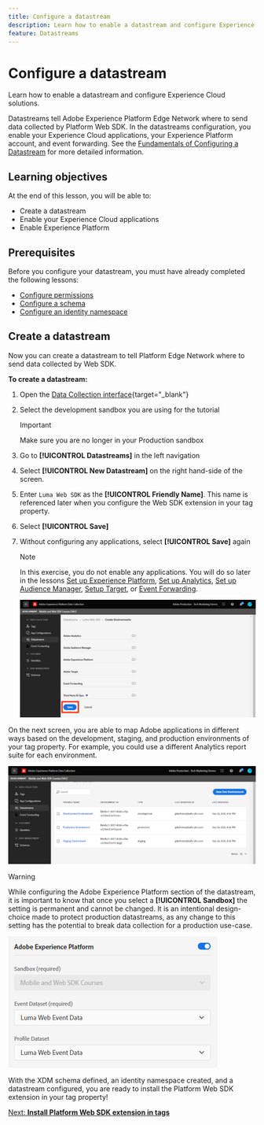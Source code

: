 ```yaml
---
title: Configure a datastream
description: Learn how to enable a datastream and configure Experience Cloud solutions. This lesson is part of the Implement Adobe Experience Cloud with Web SDK tutorial.
feature: Datastreams
---
```


# Configure a datastream

Learn how to enable a datastream and configure Experience Cloud solutions.

Datastreams tell Adobe Experience Platform Edge Network where to send data collected by Platform Web SDK. In the datastreams configuration, you enable your Experience Cloud applications, your Experience Platform account, and event forwarding. See the [Fundamentals of Configuring a Datastream](https://experienceleague.adobe.com/docs/experience-platform/edge/fundamentals/datastreams.html?lang=en) for more detailed information.

## Learning objectives

At the end of this lesson, you will be able to:

* Create a datastream
* Enable your Experience Cloud applications
* Enable Experience Platform

## Prerequisites

Before you configure your datastream, you must have already completed the following lessons:

* [Configure permissions](configure-permissions.md)
* [Configure a schema](configure-schemas.md)
* [Configure an identity namespace](configure-identities.md)

## Create a datastream

Now you can create a datastream to tell Platform Edge Network where to send data collected by Web SDK.

**To create a datastream:**

1. Open the [Data Collection interface](https://launch.adobe.com/){target="_blank"}
1. Select the development sandbox you are using for the tutorial 

   >[!IMPORTANT]
   >
   >Make sure you are no longer in your Production sandbox

1. Go to **[!UICONTROL Datastreams]** in the left navigation
1. Select **[!UICONTROL New Datastream]** on the right hand-side of the screen.
1. Enter `Luma Web SDK` as the **[!UICONTROL Friendly Name]**. This name is referenced later when you configure the Web SDK extension in your tag property.
1. Select **[!UICONTROL Save]**
1. Without configuring any applications, select **[!UICONTROL Save]** again

   >[!NOTE]
   >
   > In this exercise, you do not enable any applications. You will do so later in the lessons [Set up Experience Platform](setup-experience-platform.md), [Set up Analytics](setup-analytics.md), [Set up Audience Manager](setup-audience-manager.md), [Setup Target](setup-target.md), or [Event Forwarding](setup-event-forwarding.md).

   ![data-stream-environments](assets/datastream-create-environments.png)

On the next screen, you are able to map Adobe applications in different ways based on the development, staging, and production environments of your tag property. For example, you could use a different Analytics report suite for each environment.


   ![Datastream Environments](assets/datastream-environments.png)

>[!WARNING]
>
> While configuring the Adobe Experience Platform section of the datastream, it is important to know that once you select a **[!UICONTROL Sandbox]** the setting is permanent and cannot be changed. It is an intentional design-choice made to protect production datastreams, as any change to this setting has the potential to break data collection for a production use-case. 
>
>  ![Experience Platform datastream](assets/datastream-platform-prod.png)

With the XDM schema defined, an identity namespace created, and a datastream configured, you are ready to install the Platform Web SDK extension in your tag property!

[Next: **Install Platform Web SDK extension in tags**](install-web-sdk.md)
